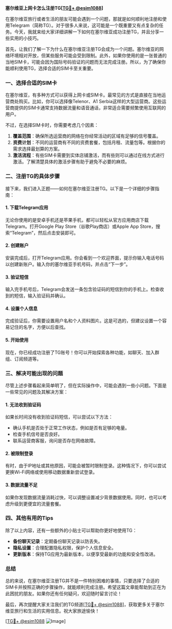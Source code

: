 **塞尔维亚上网卡怎么注册TG[[TG💪+ @esim1088](https://t.me/s/esim1088)]**

在塞尔维亚旅行或者生活的朋友可能会遇到一个问题，那就是如何顺利地注册和使用Telegram（简称TG）。对于很多人来说，这可能是一个既重要又有点复杂的任务。今天，我就来给大家详细讲解一下如何在塞尔维亚成功注册TG，并且分享一些实用的小技巧。

首先，让我们了解一下为什么在塞尔维亚注册TG会成为一个问题。塞尔维亚的网络环境相对开放，但某些服务可能会受到限制。此外，如果你使用的是一张普通的当地SIM卡，可能会因为国际号码验证的问题而无法完成注册。所以，为了确保你能顺利使用TG，选择合适的SIM卡至关重要。

### 一、选择合适的SIM卡

在塞尔维亚，有多种方式可以获得上网卡或SIM卡。最常见的方式是直接在当地运营商处购买。比如，你可以选择像Telenor、A1 Serbia这样的大型运营商。这些运营商提供的SIM卡通常支持数据流量和语音通话，非常适合需要频繁使用互联网的用户。

不过，在选择SIM卡时，你需要考虑几个因素：
1. **覆盖范围**：确保所选运营商的网络在你经常活动的区域有足够的信号覆盖。
2. **资费计划**：不同的运营商有不同的资费套餐，包括月租、流量包等。根据你的需求选择最划算的方案。
3. **激活流程**：有些SIM卡需要到实体店铺激活，而有些则可以通过在线方式进行激活。了解清楚具体的激活步骤有助于避免不必要的麻烦。

### 二、注册TG的具体步骤

接下来，我们进入正题——如何在塞尔维亚注册TG。以下是一个详细的步骤指南：

#### 1. 下载Telegram应用
无论你使用的是安卓手机还是苹果手机，都可以轻松从官方应用商店下载Telegram。打开Google Play Store（谷歌Play商店）或Apple App Store，搜索“Telegram”，然后点击安装即可。

#### 2. 创建账户
安装完成后，打开Telegram应用。你会看到一个欢迎界面，提示你输入电话号码以创建新账户。输入你的塞尔维亚手机号码，并点击“下一步”。

#### 3. 验证短信
输入完手机号后，Telegram会发送一条包含验证码的短信到你的手机上。检查收到的短信，输入验证码并确认。

#### 4. 设置个人信息
完成验证后，你需要设置用户名和个人资料图片。这是可选的，但建议设置一个容易记住的名字，方便以后查找。

#### 5. 开始使用
现在，你已经成功注册了TG账号！你可以开始探索各种功能，如聊天、加入群组、订阅频道等。

### 三、解决可能出现的问题

尽管上述步骤看起来简单明了，但在实际操作中，可能会遇到一些小问题。下面是一些常见的问题及其解决方案：

#### 1. 无法收到验证码
如果长时间没有收到验证码短信，可以尝试以下方法：
- 确认手机是否处于正常工作状态，例如是否有足够的电量。
- 检查手机信号是否良好。
- 联系运营商客服，询问是否存在网络故障。

#### 2. 被限制登录
有时，由于IP地址或其他原因，可能会被暂时限制登录。这种情况下，你可以尝试更换Wi-Fi网络或使用移动数据重新尝试登录。

#### 3. 数据流量不足
如果你发现数据流量消耗过快，可以调整设置减少背景数据使用。同时，也可以考虑升级到更便宜的流量套餐。

### 四、其他有用的Tips

除了以上内容，还有一些额外的小贴士可以帮助你更好地使用TG：

- **备份聊天记录**：定期备份聊天记录以防丢失。
- **隐私设置**：合理配置隐私权限，保护个人信息安全。
- **更新版本**：保持TG应用为最新版本，以便享受最新的功能和安全性改进。

### 总结

总的来说，在塞尔维亚注册TG并不是一件特别困难的事情，只要选择了合适的SIM卡并按照正确的步骤操作，就能顺利完成注册。希望这篇文章能帮助到正在为此困扰的朋友。如果你还有任何疑问，欢迎随时留言讨论！

最后，再次提醒大家关注我们的TG频道[[TG💪+ @esim1088](https://t.me/s/esim1088)]，获取更多关于塞尔维亚旅行和生活的实用信息。祝大家旅途愉快！

[[TG💪+ @esim1088](https://t.me/s/esim1088) ![Image](https://i.postimg.cc/4NQfJmqS/Snipaste-2025-05-13-00-14-12.png)]